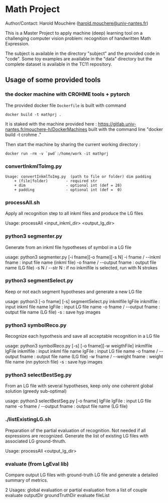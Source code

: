 Math Project
========

Author/Contact: Harold Mouchère (harold.mouchere@univ-nantes.fr)

This is a Master Project to apply machine (deep) learning tool on a challenging computer vision problem: recognition of handwritten Math Expression.

The subject is available in the directory "subject" and the provided code in "code". Some toy examples are available in the "data" directory but the complete dataset is available in the TC11 repository.


## Usage of some provided tools

### the docker machine with CROHME tools + pytorch 

The provided docker file ``` Dockerfile ``` is built with command 

``` docker build -t mathprj . ```

It is staked with the machine provided here :  https://gitlab.univ-nantes.fr/mouchere-h/DockerMachines
 built with the command line "docker build -t crohme ."
 
Then start the machine by sharing the current working directory : 

``` docker run -rm -v `pwd`:/home/work -it mathprj ```

### convertInkmlToImg.py
	Usage: convertInkmlToImg.py  (path to file or folder) dim padding
		+ (file|folder)        - required str
		+ dim                  - optional int (def = 28)
		+ padding              - optional int (def =  0)

### processAll.sh
Apply all recognition step to all inkml files and produce the LG files

Usage: processAll <input_inkml_dir> <output_lg_dir>

###  python3 segmenter.py 
Generate from an inkml file hypotheses of symbol in a LG file

usage: python3 segmenter.py [-i fname][-o fname][-s N]
     -i fname / --inkml fname  : input file name (inkml file)
     -o fname / --output fname : output file name (LG file)
     -s N / --str N            : if no inkmlfile is selected, run with N strokes
	 
### python3 segmentSelect.py
Keep or not each segment hypotheses and generate a new LG file 

usage: python3 [-o fname] [-s] segmentSelect.py inkmlfile lgFile
     inkmlfile  : input inkml file name
     lgFile     : input LG file name
     -o fname / --output fname : output file name (LG file)
     -s         : save hyp images
	 
### python3 symbolReco.py

Recognize each hypothesis and save all acceptable recognition in a LG file

usage: python3 symbolReco.py [-s] [-o fname][-w weigthFile] inkmlfile lgFile
     inkmlfile  : input inkml file name
     lgFile     : input LG file name
     -o fname / --output fname : output file name (LG file)
     -w fname / --weight fname : weight file name (nn pytorch file)
     -s         : save hyp images
	 
###  python3 selectBestSeg.py

From an LG file with several hypotheses, keep only one coherent global solution (greedy sub-optimal)

usage: python3 selectBestSeg.py  [-o fname] lgFile
     lgFile     : input LG file name
     -o fname / --output fname : output file name (LG file)
	 
### ./listExistingLG.sh
Preparation of the partial evaluation of recognition. Not needed if all expressions are recognized.
Generate the list of existing LG files with associated LG ground-thruth.

Usage: processAll <ground-truthdir> <output_lg_dir>

### evaluate (from LgEval lib)

Compare output LG files with ground-truth LG file and generate a detailed summary of metrics.

2 Usages: global evaluation or partial evaluation from a list of couple
       evaluate outputDir groundTruthDir 
       evaluate fileList 